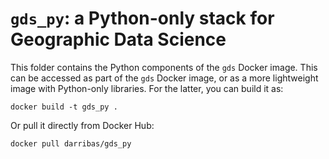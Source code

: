 # `gds_py`: a Python-only stack for Geographic Data Science

This folder contains the Python components of the `gds` Docker image. This can be accessed as part of the `gds` Docker image, or as a more lightweight image with Python-only libraries. For the latter, you can build it as:

```
docker build -t gds_py .
```

Or pull it directly from Docker Hub:

```
docker pull darribas/gds_py
```
